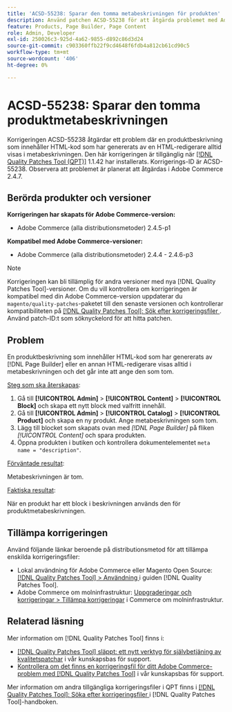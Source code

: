 ```yaml
---
title: 'ACSD-55238: Sparar den tomma metabeskrivningen för produkten'
description: Använd patchen ACSD-55238 för att åtgärda problemet med Adobe Commerce där en produktbeskrivning som innehåller HTML-kod som genererats av  [!DNL Page Builder]  eller en annan HTML-redigerare alltid visas i metabeskrivningen och det inte finns något sätt att ange den som tom.
feature: Products, Page Builder, Page Content
role: Admin, Developer
exl-id: 250026c3-925d-4a62-9855-d892c86d3d24
source-git-commit: c903360ffb22f9cd4648f6fdb4a812cb61cd90c5
workflow-type: tm+mt
source-wordcount: '406'
ht-degree: 0%

---
```


# ACSD-55238: Sparar den tomma produktmetabeskrivningen

Korrigeringen ACSD-55238 åtgärdar ett problem där en produktbeskrivning som innehåller HTML-kod som har genererats av en HTML-redigerare alltid visas i metabeskrivningen. Den här korrigeringen är tillgänglig när [[!DNL Quality Patches Tool (QPT)]](/help/announcements/adobe-commerce-announcements/magento-quality-patches-released-new-tool-to-self-serve-quality-patches.md) 1.1.42 har installerats. Korrigerings-ID är ACSD-55238. Observera att problemet är planerat att åtgärdas i Adobe Commerce 2.4.7.

## Berörda produkter och versioner

**Korrigeringen har skapats för Adobe Commerce-version:**

* Adobe Commerce (alla distributionsmetoder) 2.4.5-p1

**Kompatibel med Adobe Commerce-versioner:**

* Adobe Commerce (alla distributionsmetoder) 2.4.4 - 2.4.6-p3

>[!NOTE]
>
>Korrigeringen kan bli tillämplig för andra versioner med nya [!DNL Quality Patches Tool]-versioner. Om du vill kontrollera om korrigeringen är kompatibel med din Adobe Commerce-version uppdaterar du `magento/quality-patches`-paketet till den senaste versionen och kontrollerar kompatibiliteten på [[!DNL Quality Patches Tool]: Sök efter korrigeringsfiler ](https://experienceleague.adobe.com/tools/commerce-quality-patches/index.html?lang=sv-SE). Använd patch-ID:t som söknyckelord för att hitta patchen.

## Problem

En produktbeskrivning som innehåller HTML-kod som har genererats av [!DNL Page Builder] eller en annan HTML-redigerare visas alltid i metabeskrivningen och det går inte att ange den som tom.

<u>Steg som ska återskapas</u>:

1. Gå till **[!UICONTROL Admin]** > **[!UICONTROL Content]** > **[!UICONTROL Block]** och skapa ett nytt block med valfritt innehåll.
1. Gå till **[!UICONTROL Admin]** > **[!UICONTROL Catalog]** > **[!UICONTROL Product]** och skapa en ny produkt. Ange metabeskrivningen som tom.
1. Lägg till blocket som skapats ovan med *[!DNL Page Builder]* på fliken *[!UICONTROL Content]* och spara produkten.
1. Öppna produkten i butiken och kontrollera dokumentelementet `meta name = "description"`.

<u>Förväntade resultat</u>:

Metabeskrivningen är tom.

<u>Faktiska resultat</u>:

När en produkt har ett block i beskrivningen används den för produktmetabeskrivningen.

## Tillämpa korrigeringen

Använd följande länkar beroende på distributionsmetod för att tillämpa enskilda korrigeringsfiler:

* Lokal användning för Adobe Commerce eller Magento Open Source: [[!DNL Quality Patches Tool] > Användning ](https://experienceleague.adobe.com/docs/commerce-operations/tools/quality-patches-tool/usage.html?lang=sv-SE) i guiden [!DNL Quality Patches Tool].
* Adobe Commerce om molninfrastruktur: [Uppgraderingar och korrigeringar > Tillämpa korrigeringar](https://experienceleague.adobe.com/docs/commerce-cloud-service/user-guide/develop/upgrade/apply-patches.html?lang=sv-SE) i Commerce om molninfrastruktur.

## Relaterad läsning

Mer information om [!DNL Quality Patches Tool] finns i:

* [[!DNL Quality Patches Tool] släppt: ett nytt verktyg för självbetjäning av kvalitetspatchar](/help/announcements/adobe-commerce-announcements/magento-quality-patches-released-new-tool-to-self-serve-quality-patches.md) i vår kunskapsbas för support.
* [Kontrollera om det finns en korrigeringsfil för ditt Adobe Commerce-problem med  [!DNL Quality Patches Tool]](/help/support-tools/patches-available-in-qpt-tool/check-patch-for-magento-issue-with-magento-quality-patches.md) i vår kunskapsbas för support.

Mer information om andra tillgängliga korrigeringsfiler i QPT finns i [[!DNL Quality Patches Tool]: Söka efter korrigeringsfiler ](https://experienceleague.adobe.com/tools/commerce-quality-patches/index.html?lang=sv-SE) i [!DNL Quality Patches Tool]-handboken.
